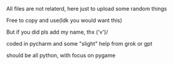 All files are not relaterd, here just to upload some random things


Free to copy and use(Idk you would want this)

But if you did pls add my name, thx \('v')/


coded in pycharm and some "slight" help from grok or gpt


should be all python, with focus on pygame
